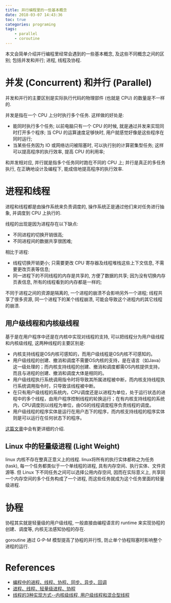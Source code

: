 ```yaml
---
title: 并行编程里的一些基本概念
date: 2018-03-07 14:43:36
toc: true
categories: programing
tags:
    - parallel
    - coroutine
---
```


本文会简单介绍并行编程里经常会遇到的一些基本概念, 及这些不同概念之间的区别;
包括并发和并行; 进程, 线程及协程.

<!--more-->

# 并发 (Concurrent) 和并行 (Parallel)

并发和并行的主要区别是实际执行代码的物理部件 (也就是 CPU) 的数量是不一样的.

并发是指在一个 CPU 上分时执行多个任务. 这样做的好处是:

* 能同时执行多个任务; 以前电脑只有一个 CPU 的时候, 就是通过并发来实现同时打开多个程序; 当 CPU 的运算速度足够快时, 用户就感觉好像是这些程序在同时运行;
* 当某些任务因为 IO 或网络访问被阻塞时, 可以执行别的计算密集型任务; 这样可以提高程序的执行效率, 提高 CPU 的利用率;

和并发相对应, 并行就是指多个任务同时跑在不同的 CPU 上;
并行是真正的多任务执行, 在正确地设计及编程下, 能成倍地提高程序的执行效率.

# 进程和线程

进程和线程都是由操作系统来负责调度的, 操作系统正是通过他们来对任务进行抽象,
并调度到 CPU 上执行的.

线程的出现是因为进程存在以下缺点:

* 不同进程的切换开销很高;
* 不同进程间的数据共享很困难;

相比于进程:
* 线程切换开销更小; 只需要更改 CPU 寄存器及线程堆栈这些上下文信息, 不需要更改页表等信息;
* 同一进程下的不同线程的内存是共享的, 方便了数据的共享; 因为没有切换内存页表信息, 所有的线程看到的内存都是一样的;

不同于进程之间的资源是隔离的, 一个进程的崩溃不会影响另外一个进程; 线程共享了很多资源,
同一个进程下的某个线程崩溃, 可能会导致这个进程内的其它线程的崩溃.

## 用户级线程和内核级线程

基于是在用户程序中还是在内核中实现对线程的支持, 可以把线程分为用户级线程和内核级线程,
这两种线程的主要区别是:

- 内核支持线程是OS内核可感知的，而用户级线程是OS内核不可感知的。
- 用户级线程的创建、撤消和调度不需要OS内核的支持，是在语言（如Java）这一级处理的；而内核支持线程的创建、撤消和调度都需OS内核提供支持，而且与进程的创建、撤消和调度大体是相同的。
- 用户级线程执行系统调用指令时将导致其所属进程被中断，而内核支持线程执行系统调用指令时，只导致该线程被中断。
- 在只有用户级线程的系统内，CPU调度还是以进程为单位，处于运行状态的进程中的多个线程，由用户程序控制线程的轮换运行；在有内核支持线程的系统内，CPU调度则以线程为单位，由OS的线程调度程序负责线程的调度。
- 用户级线程的程序实体是运行在用户态下的程序，而内核支持线程的程序实体则是可以运行在任何状态下的程序。

[这篇文章][thread]中会有更详细的介绍.

## Linux 中的轻量级进程 (Light Weight)

linux 内核不存在整真正意义上的线程. linux将所有的执行实体都称之为任务 (task),
每一个任务都类似于一个单线程的进程, 具有内存空间、执行实体、文件资源等. 
但 Linux 下不同任务之间可以选择公用内存空间, 因而在实际意义上, 共享同一个内存空间的多个任务构成了一个进程,
而这些任务就成为这个任务里面的轻量级进程.

# 协程

协程其实就是轻量级的用户级线程, 一般直接由编程语言的 runtime 来实现协程的创建、调度等,
内核无法感知协程的存在.

goroutine 通过 G-P-M 模型提高了协程的并行性, 防止单个协程阻塞时影响整个进程的运行.

# References

- [编程中的进程、线程、协程、同步、异步、回调](https://wangdashuaihenshuai.github.io/2015/10/17/%E7%BC%96%E7%A8%8B%E4%B8%AD%E7%9A%84%E8%BF%9B%E7%A8%8B%E3%80%81%E7%BA%BF%E7%A8%8B%E3%80%81%E5%8D%8F%E7%A8%8B%E3%80%81%E5%90%8C%E6%AD%A5%E3%80%81%E5%BC%82%E6%AD%A5%E3%80%81%E5%9B%9E%E8%B0%83/)
- [进程、线程、轻量级进程、协程](https://studygolang.com/articles/4964)
- [线程的3种实现方式--内核级线程, 用户级线程和混合型线程][thread]

[thread]: http://blog.csdn.net/gatieme/article/details/51892437
